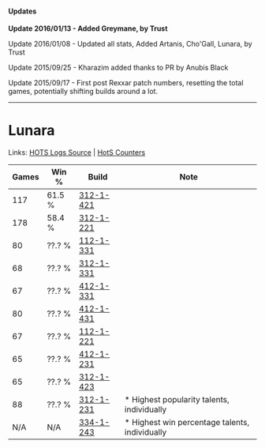 #### Updates
**Update 2016/01/13 - Added Greymane, by Trust**

Update 2016/01/08 - Updated all stats, Added Artanis, Cho'Gall, Lunara, by Trust

Update 2015/09/25 - Kharazim added thanks to PR by Anubis Black

Update 2015/09/17 - First post Rexxar patch numbers, resetting the total games, potentially shifting builds around a lot.

***

# Lunara

Links: [HOTS Logs Source](https://www.hotslogs.com/Sitewide/HeroDetails?Hero=Lunara) | [HotS Counters](http://hotscounters.com/#/hero/Lunara)

Games  | Win %  | Build     | Note
-----  | -----  | -----     | ----
117    | 61.5 % | [312-1-421](http://www.heroesfire.com/hots/talent-calculator/lunara#o3UD) | 
178    | 58.4 % | [312-1-221](http://www.heroesfire.com/hots/talent-calculator/lunara#o3R5) | 
80     | ??.? % | [112-1-331](http://www.heroesfire.com/hots/talent-calculator/lunara#gRAp) | 
68     | ??.? % | [312-1-331](http://www.heroesfire.com/hots/talent-calculator/lunara#o3Sp) | 
67     | ??.? % | [412-1-331](http://www.heroesfire.com/hots/talent-calculator/lunara#rtbp) | 
80     | ??.? % | [412-1-431](http://www.heroesfire.com/hots/talent-calculator/lunara#rtdN) | 
67     | ??.? % | [112-1-221](http://www.heroesfire.com/hots/talent-calculator/lunara#gR95) | 
65     | ??.? % | [412-1-231](http://www.heroesfire.com/hots/talent-calculator/lunara#rtaF) | 
65     | ??.? % | [312-1-423](http://www.heroesfire.com/hots/talent-calculator/lunara#o3UF) | 
88     | ??.? % | [312-1-231](http://www.heroesfire.com/hots/talent-calculator/lunara#o3RF) | * Highest popularity talents, individually
N/A    | N/A    | [334-1-243](http://www.heroesfire.com/hots/talent-calculator/lunara#ov8x) | * Highest win percentage talents, individually
